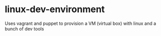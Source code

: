 # linux-dev-environment
Uses vagrant and puppet to provision a VM (virtual box) with linux and a bunch of dev tools

